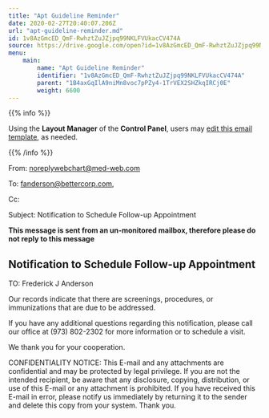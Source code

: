 ```yaml
---
title: "Apt Guideline Reminder"
date: 2020-02-27T20:40:07.206Z
url: "apt-guideline-reminder.md"
id: 1v8AzGmcED_QmF-RwhztZuJZjpq99NKLFVUkacCV474A
source: https://drive.google.com/open?id=1v8AzGmcED_QmF-RwhztZuJZjpq99NKLFVUkacCV474A
menu:
    main:
        name: "Apt Guideline Reminder"
        identifier: "1v8AzGmcED_QmF-RwhztZuJZjpq99NKLFVUkacCV474A"
        parent: "1B4axGqIlA9niMn8voc7pPZy4-1TrVEX2SHZkqIRCj0E"
        weight: 6600
---
```









{{% info %}}

Using the **Layout Manager** of the **Control Panel**, users may [edit this email template](https://system/?f=admin&subfunc=layout_manager&search_for=email&layout_search=Go&lv_layout_manager_limit=0&opp=edit&doc_type=WCGUIDE&old_module=Email&old_name=Apt+Guideline+Reminder&active=0), as needed.

{{% /info %}}


From: noreplywebchart@med-web.com

To: fanderson@bettercorp.com,

Cc:

Subject: Notification to Schedule Follow-up Appointment



****This message is sent from an un-monitored mailbox, therefore please do not reply to this message****

## Notification to Schedule Follow-up Appointment



TO: Frederick J Anderson

Our records indicate that there are screenings, procedures, or immunizations that are due to be addressed.

If you have any additional questions regarding this notification, please call our office at (973) 802-2302 for more information or to schedule a visit.

We thank you for your cooperation.





CONFIDENTIALITY NOTICE: This E-mail and any attachments are confidential and may be protected by legal privilege. If you are not the intended recipient, be aware that any disclosure, copying, distribution, or use of this E-mail or any attachment is prohibited. If you have received this E-mail in error, please notify us immediately by returning it to the sender and delete this copy from your system. Thank you.



